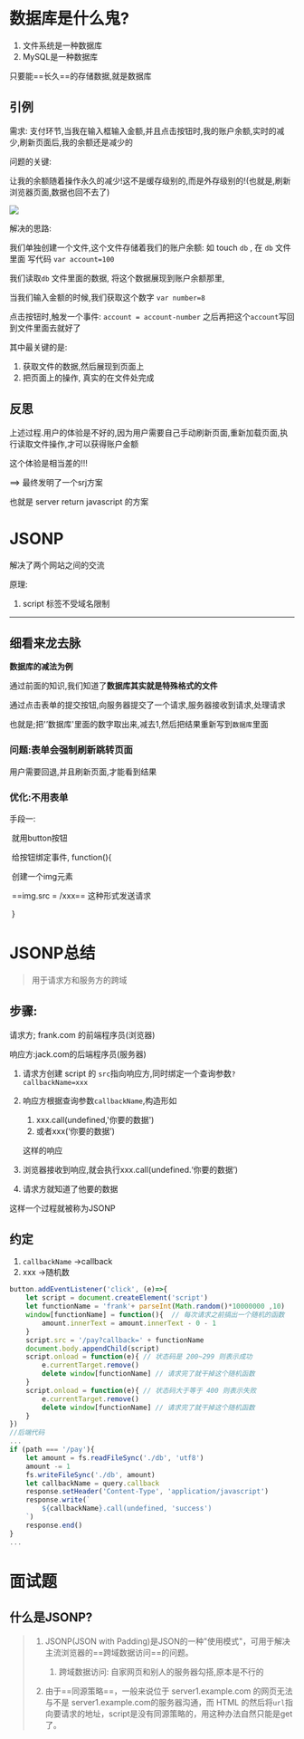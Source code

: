 # 数据库是什么鬼?

1. 文件系统是一种数据库
2. MySQL是一种数据库

只要能==长久==的存储数据,就是数据库



## 引例

需求: 支付环节,当我在输入框输入金额,并且点击按钮时,我的账户余额,实时的减少,刷新页面后,我的余额还是减少的



问题的关键:

​		让我的余额随着操作永久的减少!这不是缓存级别的,而是外存级别的!(也就是,刷新浏览器页面,数据也回不去了)

![](D:\一“桶”前端\myNote\和后台相关知识\assets\2019-09-09_154119.png)

解决的思路:

我们单独创建一个文件,这个文件存储着我们的账户余额: 如  touch `db`  ,   在 `db` 文件里面 写代码  `var account=100`

我们读取`db` 文件里面的数据, 将这个数据展现到账户余额那里, 

当我们输入金额的时候,我们获取这个数字 `var number=8 `   

点击按钮时,触发一个事件: `account = account-number`   之后再把这个`account`写回到文件里面去就好了



其中最关键的是:

1. 获取文件的数据,然后展现到页面上
2. 把页面上的操作, 真实的在文件处完成



## 反思

上述过程.用户的体验是不好的,因为用户需要自己手动刷新页面,重新加载页面,执行读取文件操作,才可以获得账户金额

这个体验是相当差的!!!





==> 最终发明了一个srj方案  

也就是  server return javascript 的方案







# JSONP

解决了两个网站之间的交流

原理:

1. script 标签不受域名限制



---





## 细看来龙去脉

**数据库的减法为例**

通过前面的知识,我们知道了**数据库其实就是特殊格式的文件**

通过点击表单的提交按钮,向服务器提交了一个请求,服务器接收到请求,处理请求

也就是;把'’数据库'里面的数字取出来,减去1,然后把结果重新写到`数据库`里面



### 问题:表单会强制刷新跳转页面

用户需要回退,并且刷新页面,才能看到结果



### 优化:不用表单

手段一:

​	就用button按钮

​	给按钮绑定事件, function(){

​			创建一个img元素

​			==img.src = /xxx==    这种形式发送请求

​	}













# JSONP总结

> 用于请求方和服务方的跨域



## 步骤:

请求方; frank.com 的前端程序员(浏览器)

响应方:jack.com的后端程序员(服务器)



1. 请求方创建 script 的 `src`指向响应方,同时绑定一个查询参数`?callbackName=xxx`

2. 响应方根据查询参数`callbackName`,构造形如

   1. xxx.call(undefined,'你要的数据')
   2. 或者xxx(‘你要的数据’)

   这样的响应

3. 浏览器接收到响应,就会执行xxx.call(undefined.‘你要的数据’)

4. 请求方就知道了他要的数据

这样一个过程就被称为JSONP



## 约定

1. `callbackName` ->callback
2. xxx ->随机数  

```javascript
button.addEventListener('click', (e)=>{
    let script = document.createElement('script')
    let functionName = 'frank'+ parseInt(Math.random()*10000000 ,10)
    window[functionName] = function(){  // 每次请求之前搞出一个随机的函数
        amount.innerText = amount.innerText - 0 - 1
    }
    script.src = '/pay?callback=' + functionName
    document.body.appendChild(script)
    script.onload = function(e){ // 状态码是 200~299 则表示成功
        e.currentTarget.remove()
        delete window[functionName] // 请求完了就干掉这个随机函数
    }
    script.onload = function(e){ // 状态码大于等于 400 则表示失败
        e.currentTarget.remove()
        delete window[functionName] // 请求完了就干掉这个随机函数
    }
})
//后端代码
...
if (path === '/pay'){
    let amount = fs.readFileSync('./db', 'utf8')
    amount -= 1
    fs.writeFileSync('./db', amount)
    let callbackName = query.callback
    response.setHeader('Content-Type', 'application/javascript')
    response.write(`
        ${callbackName}.call(undefined, 'success')
    `)
    response.end()
}
...

```











# 面试题

## 什么是JSONP?

> 1. JSONP(JSON with Padding)是JSON的一种"使用模式"，可用于解决主流浏览器的==跨域数据访问==的问题。
>
>    1. 跨域数据访问: 自家网页和别人的服务器勾搭,原本是不行的
>
> 2. 由于==同源策略==，一般来说位于 server1.example.com 的网页无法与不是 server1.example.com的服务器沟通，而 HTML 的<script> 元素是一个例外。利用 <script> 元素的这个开放策略，网页可以得到从其他来源动态产生的 JSON 资料，而这种使用模式就是所谓的 JSONP。
>
>    1. <script>标签是默认跨域的
>
> 3. 用 JSONP 抓到的资料并不是 JSON，而是任意的JavaScript，用 JavaScript 直译器执行而不是用 JSON 解析器解析。
>
>    1. 上文看了话,应该明白为什么叫做JSONP了



## JSONP 为什么不支持 POST

> 因为用`jsonp`进行跨域，实际是在客户端动态添加了个<script></script>然后将`url`指向要请求的地址，script是没有同源策略的，用这种办法自然只能是get了。


